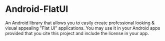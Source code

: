 Android-FlatUI
==============

An Android library that allows you to easily create professional looking &amp; visual appealing "Flat UI" applications. You may use it in your Android apps provided that you cite this project and include the license in your app. 

